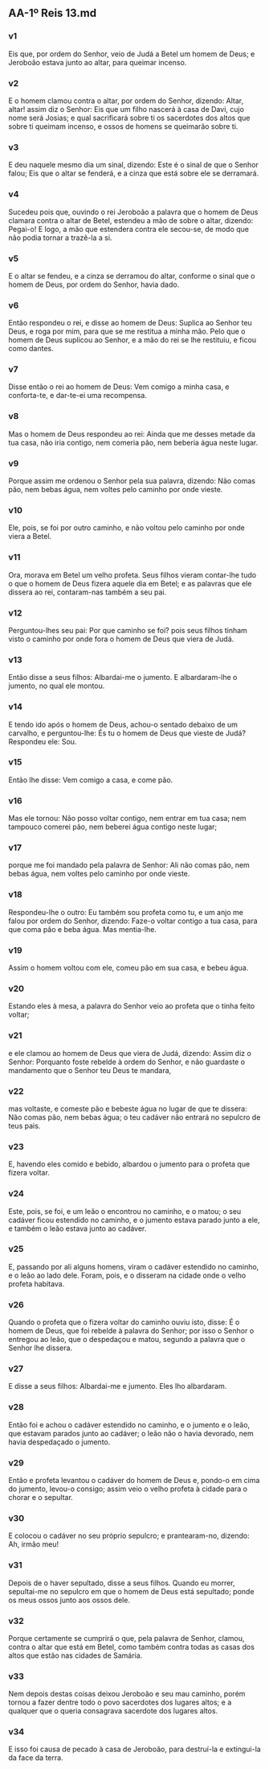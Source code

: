 ## AA-1º Reis 13.md
### v1
 Eis que, por ordem do Senhor, veio de Judá a Betel um homem de Deus; e Jeroboão estava junto ao altar, para queimar incenso.
### v2
 E o homem clamou contra o altar, por ordem do Senhor, dizendo: Altar, altar! assim diz o Senhor: Eis que um filho nascerá à casa de Davi, cujo nome será Josias; e qual sacrificará sobre ti os sacerdotes dos altos que sobre ti queimam incenso, e ossos de homens se queimarão sobre ti.
### v3
 E deu naquele mesmo dia um sinal, dizendo: Este é o sinal de que o Senhor falou; Eis que o altar se fenderá, e a cinza que está sobre ele se derramará.
### v4
 Sucedeu pois que, ouvindo o rei Jeroboão a palavra que o homem de Deus clamara contra o altar de Betel, estendeu a mão de sobre o altar, dizendo: Pegai-o! E logo, a mão que estendera contra ele secou-se, de modo que não podia tornar a trazê-la a si.
### v5
 E o altar se fendeu, e a cinza se derramou do altar, conforme o sinal que o homem de Deus, por ordem do Senhor, havia dado.
### v6
 Então respondeu o rei, e disse ao homem de Deus: Suplica ao Senhor teu Deus, e roga por mim, para que se me restitua a minha mão. Pelo que o homem de Deus suplicou ao Senhor, e a mão do rei se lhe restituiu, e ficou como dantes.
### v7
 Disse então o rei ao homem de Deus: Vem comigo a minha casa, e conforta-te, e dar-te-ei uma recompensa.
### v8
 Mas o homem de Deus respondeu ao rei: Ainda que me desses metade da tua casa, não iria contigo, nem comeria pão, nem beberia água neste lugar.
### v9
 Porque assim me ordenou o Senhor pela sua palavra, dizendo: Não comas pão, nem bebas água, nem voltes pelo caminho por onde vieste.
### v10
 Ele, pois, se foi por outro caminho, e não voltou pelo caminho por onde viera a Betel.
### v11
 Ora, morava em Betel um velho profeta. Seus filhos vieram contar-lhe tudo o que o homem de Deus fizera aquele dia em Betel; e as palavras que ele dissera ao rei, contaram-nas também a seu pai.
### v12
 Perguntou-lhes seu pai: Por que caminho se foi? pois seus filhos tinham visto o caminho por onde fora o homem de Deus que viera de Judá.
### v13
 Então disse a seus filhos: Albardai-me o jumento. E albardaram-lhe o jumento, no qual ele montou.
### v14
 E tendo ido após o homem de Deus, achou-o sentado debaixo de um carvalho, e perguntou-lhe: És tu o homem de Deus que vieste de Judá? Respondeu ele: Sou.
### v15
 Então lhe disse: Vem comigo a casa, e come pão.
### v16
 Mas ele tornou: Não posso voltar contigo, nem entrar em tua casa; nem tampouco comerei pão, nem beberei água contigo neste lugar;
### v17
 porque me foi mandado pela palavra de Senhor: Ali não comas pão, nem bebas água, nem voltes pelo caminho por onde vieste.
### v18
 Respondeu-lhe o outro: Eu também sou profeta como tu, e um anjo me falou por ordem do Senhor, dizendo: Faze-o voltar contigo a tua casa, para que coma pão e beba água. Mas mentia-lhe.
### v19
 Assim o homem voltou com ele, comeu pão em sua casa, e bebeu água.
### v20
 Estando eles à mesa, a palavra do Senhor veio ao profeta que o tinha feito voltar;
### v21
 e ele clamou ao homem de Deus que viera de Judá, dizendo: Assim diz o Senhor: Porquanto foste rebelde à ordem do Senhor, e não guardaste o mandamento que o Senhor teu Deus te mandara,
### v22
 mas voltaste, e comeste pão e bebeste água no lugar de que te dissera: Não comas pão, nem bebas água; o teu cadáver não entrará no sepulcro de teus pais.
### v23
 E, havendo eles comido e bebido, albardou o jumento para o profeta que fizera voltar.
### v24
 Este, pois, se foi, e um leão o encontrou no caminho, e o matou; o seu cadáver ficou estendido no caminho, e o jumento estava parado junto a ele, e também o leão estava junto ao cadáver.
### v25
 E, passando por ali alguns homens, viram o cadáver estendido no caminho, e o leão ao lado dele. Foram, pois, e o disseram na cidade onde o velho profeta habitava.
### v26
 Quando o profeta que o fizera voltar do caminho ouviu isto, disse: É o homem de Deus, que foi rebelde à palavra do Senhor; por isso o Senhor o entregou ao leão, que o despedaçou e matou, segundo a palavra que o Senhor lhe dissera.
### v27
 E disse a seus filhos: Albardai-me e jumento. Eles lho albardaram.
### v28
 Então foi e achou o cadáver estendido no caminho, e o jumento e o leão, que estavam parados junto ao cadáver; o leão não o havia devorado, nem havia despedaçado o jumento.
### v29
 Então e profeta levantou o cadáver do homem de Deus e, pondo-o em cima do jumento, levou-o consigo; assim veio o velho profeta à cidade para o chorar e o sepultar.
### v30
 E colocou o cadáver no seu próprio sepulcro; e prantearam-no, dizendo: Ah, irmão meu!
### v31
 Depois de o haver sepultado, disse a seus filhos. Quando eu morrer, sepultai-me no sepulcro em que o homem de Deus está sepultado; ponde os meus ossos junto aos ossos dele.
### v32
 Porque certamente se cumprirá o que, pela palavra de Senhor, clamou, contra o altar que está em Betel, como também contra todas as casas dos altos que estão nas cidades de Samária.
### v33
 Nem depois destas coisas deixou Jeroboão e seu mau caminho, porém tornou a fazer dentre todo o povo sacerdotes dos lugares altos; e a qualquer que o queria consagrava sacerdote dos lugares altos.
### v34
 E isso foi causa de pecado à casa de Jeroboão, para destruí-la e extingui-la da face da terra.
